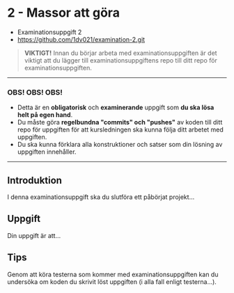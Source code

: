 # <i class="fa fa-graduation-cap"></i> 2 - Massor att göra
<ul class="fa-ul fa-border exercise-info">
  <li><i class="fa-li fa fa-star-o"></i>Examinationsuppgift 2</li>
  <li><i class="fa-li fa fa-github"></i><a href="https://github.com/1dv021/examination-2.git">https://github.com/1dv021/examination-2.git</a></li>
</ul>

><i class="fa fa-warning"></i> __VIKTIGT!__ Innan du börjar arbeta med examinationsuppgiften är det viktigt att du lägger till examinationsuppgiftens repo till ditt repo för examinationsuppgiften.

***
### <i class="fa fa-warning"></i> OBS! OBS! OBS!
- Detta är en **obligatorisk** och **examinerande** uppgift som **du ska lösa helt på egen hand**.
- Du måste göra **regelbundna "commits" och "pushes"** av koden till ditt repo för uppgiften för att kursledningen ska kunna följa ditt arbetet med uppgiften.
- Du ska kunna förklara alla konstruktioner och satser som din lösning av uppgiften innehåller.
***
## <i class="fa fa-flag-o"></i> Introduktion
I denna examinationsuppgift ska du slutföra ett påbörjat projekt...

## <i class="fa fa-flag-o"></i> Uppgift
Din uppgift är att...

## <i class="fa fa-lightbulb-o"></i> Tips
Genom att köra testerna som kommer med examinationsuppgiften kan du undersöka om koden du skrivit löst uppgiften (i alla fall enligt testerna...).
